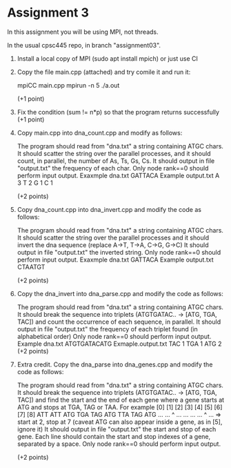 # Assignment 3

In this assignment you will be using MPI, not threads.

In the usual cpsc445 repo, in branch "assignment03".

1) Install a local copy of MPI (sudo apt install mpich) or just use CI
2) Copy the file main.cpp (attached) and try comile it and run it:

   mpiCC main.cpp
   mpirun -n 5 ./a.out

   (+1 point)

3) Fix the condition (sum != n*p) so that the program returns successfully
   (+1 point)

4) Copy main.cpp into dna_count.cpp and modify as follows:

    The program should read from "dna.txt" a string containing ATGC chars.
    It should scatter the string over the parallel processes,
    and it should count, in parallel, the number of As, Ts, Gs, Cs.
    It should output in file "output.txt" the frequency of each char.
    Only node rank==0 should perform input output.
    Exaxmple dna.txt
    GATTACA
    Example output.txt
    A 3
    T 2
    G 1
    C 1

    (+2 points)

5) Copy dna_count.cpp into dna_invert.cpp and modify the code as follows:

    The program should read from "dna.txt" a string containing ATGC chars.
    It should scatter the string over the parallel processes
    and it should invert the dna sequence (replace A->T, T->A, C->G, G->C)
    It should output in file "output.txt" the inverted string.
    Only node rank==0 should perform input output.
    Exaxmple dna.txt
    GATTACA
    Example output.txt
    CTAATGT

    (+2 points)

6) Copy the dna_invert into dna_parse.cpp and modify the code as follows:

    The program should read from "dna.txt" a string containing ATGC chars.
    It should break the sequence into triplets (ATGTGATAC.. -> [ATG, TGA, TAC])
    and count the occurrence of each sequence, in parallel.
    It should output in file "output.txt" the frequency of each triplet found
    (in alphabetical order)
    Only node rank==0 should perform input output.
    Example dna.txt
    ATGTGATACATG
    Exmaple.output.txt
    TAC 1
    TGA 1
    ATG 2
    (+2 points)

7) Extra credit. Copy the dna_parse into dna_genes.cpp and modify the code as follows:

    The program should read from "dna.txt" a string containing ATGC chars.
    It should break the sequence into triplets (ATGTGATAC.. -> [ATG, TGA, TAC])
    and find the start and the end of each gene where a gene starts at ATG
    and stops at TGA, TAG or TAA. For example
    [0] [1] [2] [3] [4] [5] [6] [7] [8]
    ATT ATT ATG TGA TAG ATG TTA TAG ATG
    ... ... ^   ... ... ... ... ^   ... => start at 2, stop at 7
    (caveat ATG can also appear inside a gene, as in [5], ignore it)
    It should output in file "output.txt" the start and stop of each gene.
    Each line should contain the start and stop indexes of a gene,
    separated by a space.
    Only node rank==0 should perform input output.

    (+2 points)
